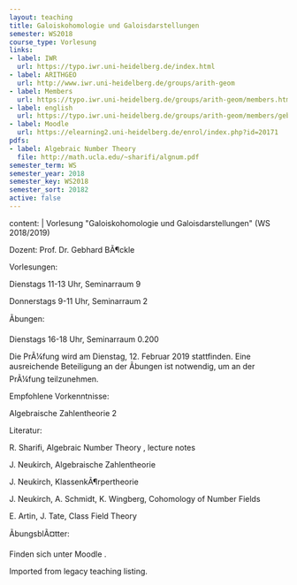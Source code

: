 ```yaml
---
layout: teaching
title: Galoiskohomologie und Galoisdarstellungen
semester: WS2018
course_type: Vorlesung
links:
- label: IWR
  url: https://typo.iwr.uni-heidelberg.de/index.html
- label: ARITHGEO
  url: http://www.iwr.uni-heidelberg.de/groups/arith-geom
- label: Members
  url: https://typo.iwr.uni-heidelberg.de/groups/arith-geom/members.html
- label: english
  url: https://typo.iwr.uni-heidelberg.de/groups/arith-geom/members/gebhard-boeckle/galoiskohomologie.html
- label: Moodle
  url: https://elearning2.uni-heidelberg.de/enrol/index.php?id=20171
pdfs:
- label: Algebraic Number Theory
  file: http://math.ucla.edu/~sharifi/algnum.pdf
semester_term: WS
semester_year: 2018
semester_key: WS2018
semester_sort: 20182
active: false
---
```

content: |
  Vorlesung "Galoiskohomologie und Galoisdarstellungen" (WS 2018/2019)
  
  Dozent: Prof. Dr. Gebhard BÃ¶ckle
  
  Vorlesungen:
  
  Dienstags 11-13 Uhr, Seminarraum 9
  
  Donnerstags 9-11 Uhr, Seminarraum 2
  
  Ãbungen:
  
  Dienstags 16-18 Uhr, Seminarraum 0.200
  
  Die PrÃ¼fung wird am  Dienstag, 12. Februar 2019 stattfinden. Eine ausreichende Beteiligung an der  Ãbungen ist notwendig, um an der PrÃ¼fung teilzunehmen.
  
  Empfohlene Vorkenntnisse:
  
  Algebraische Zahlentheorie 2
  
  Literatur:
  
  R. Sharifi, Algebraic Number Theory , lecture notes
  
  J. Neukirch, Algebraische Zahlentheorie
  
  J. Neukirch, KlassenkÃ¶rpertheorie
  
  J. Neukirch, A. Schmidt, K. Wingberg, Cohomology of Number Fields
  
  E. Artin, J. Tate, Class Field Theory
  
  ÃbungsblÃ¤tter:
  
  Finden sich unter Moodle .

Imported from legacy teaching listing.
